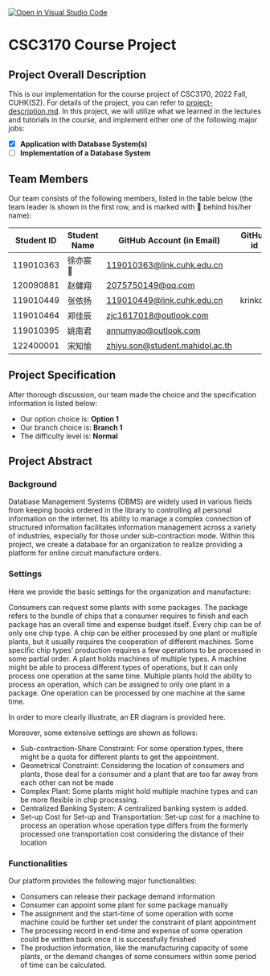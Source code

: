 [![Open in Visual Studio Code](https://classroom.github.com/assets/open-in-vscode-c66648af7eb3fe8bc4f294546bfd86ef473780cde1dea487d3c4ff354943c9ae.svg)](https://classroom.github.com/online_ide?assignment_repo_id=9457768&assignment_repo_type=AssignmentRepo)
# CSC3170 Course Project

## Project Overall Description

This is our implementation for the course project of CSC3170, 2022 Fall, CUHK(SZ). For details of the project, you can refer to [project-description.md](project-description.md). In this project, we will utilize what we learned in the lectures and tutorials in the course, and implement either one of the following major jobs:

<!-- Please fill in "x" to replace the blank space between "[]" to tick the todo item; it's ticked on the first one by default. -->

- [x] **Application with Database System(s)**
- [ ] **Implementation of a Database System**

## Team Members

Our team consists of the following members, listed in the table below (the team leader is shown in the first row, and is marked with 🚩 behind his/her name):

<!-- change the info below to be the real case -->

| Student ID | Student Name | GitHub Account (in Email) | GitHub id |
| ---------- | ------------ | ------------------------- | --------- |
| 119010363  | 徐亦宸 🚩      | 119010363@link.cuhk.edu.cn        |          |
| 120090881  | 赵健翔         | 2075750149@qq.com          |         |
| 119010449  | 张依扬         | 119010449@link.cuhk.edu.cn        | krinko7 |
| 119010464  | 郑佳辰         | zjc1617018@outlook.com            |         |
| 119010395  | 姚南君         | annumyao@outlook.com            |         |
| 122400001  | 宋知愉         | zhiyu.son@student.mahidol.ac.th            |         |

## Project Specification

<!-- You should remove the terms/sentence that is not necessary considering your option/branch/difficulty choice -->

After thorough discussion, our team made the choice and the specification information is listed below:

- Our option choice is: **Option 1**
- Our branch choice is: **Branch 1**
- The difficulty level is: **Normal**

## Project Abstract

### **Background**

Database Management Systems (DBMS) are widely used in various fields from keeping books ordered in the library to controlling all personal information on the internet. 
Its ability to manage a complex connection of structured information facilitates information management across a variety of industries, especially for those under sub-contraction mode.
Within this project, we create a database for an organization to realize providing a platform for online circuit manufacture orders.

### **Settings**

Here we provide the basic settings for the organization and manufacture:

Consumers can request some plants with some packages. The package refers to the bundle of chips that a consumer requires to finish and each package has an overall time and expense budget itself. Every chip can be of only one chip type. A chip can be either processed by one plant or multiple plants, but it usually requires the cooperation of different machines. Some specific chip types’ production requires a few operations to be processed in some partial order. A plant holds machines of multiple types. A machine might be able to process different types of operations, but it can only process one operation at the same time. Multiple plants hold the ability to process an operation, which can be assigned to only one plant in a package. One operation can be processed by one machine at the same time.

In order to more clearly illustrate, an ER diagram is provided here.

Moreover, some extensive settings are shown as follows:


+  Sub-contraction-Share Constraint: For some operation types, there might be a quota for different plants to get the appointment.
+  Geometrical Constraint: Considering the location of consumers and plants, those deal for a consumer and a plant that are too far away from each other can not be made
+  Complex Plant: Some plants might hold multiple machine types and can be more flexible in chip processing.
+  Centralized Banking System: A centralized banking system is added. 
+  Set-up Cost for Set-up and Transportation: Set-up cost for a machine to process an operation whose operation type differs from the formerly processed one transportation cost considering the distance of their location



### **Functionalities**

Our platform provides the following major functionalities:
+  Consumers can release their package demand information
+  Consumer can appoint some plant for some package manually
+  The assignment and the start-time of some operation with some machine could be further set under the constraint of plant appointment
+  The processing record in end-time and expense of some operation could be written back once it is successfully finished
+  The production information, like the manufacturing capacity of some plants, or the demand changes of some consumers within some period of time can be calculated.
